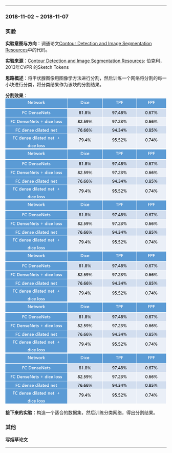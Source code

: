 ﻿
---
### 2018-11-02 ~ 2018-11-07

###  **实验** 

**实验意图与方向**：调通论文[Contour Detection and Image Segmentation Resources](https://www2.eecs.berkeley.edu/Research/Projects/CS/vision/grouping/resources.html)中的代码。

**实验来源**：[Contour Detection and Image Segmentation Resources](https://www2.eecs.berkeley.edu/Research/Projects/CS/vision/grouping/resources.html): 伯克利，2013年CVPR 的Sketch Tokens

**思路概述**：将甲状腺图像用图像学方法进行分割，然后训练一个网络将分割的每一小块进行分类，将分类结果作为该块的分割结果。

**分割效果**：
![结果](./picture/jieguo.png)
![结果](./picture/jieguo.png)
![结果](./picture/jieguo.png)
![结果](./picture/jieguo.png)
![结果](./picture/jieguo.png)
![结果](./picture/jieguo.png)

**接下来的实验**：构造一个适合的数据集，然后训练分类网络，得出分割结果。

### **其他**
**写烟草论文**

---
